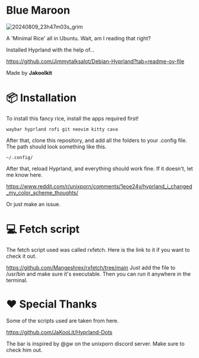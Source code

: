 # Blue Maroon

![20240809_23h47m03s_grim](https://github.com/user-attachments/assets/5ae5a923-daf7-4ef6-860f-f95341e7c017)

A 'Minimal Rice' all in Ubuntu. Wait, am I reading that right?

Installed Hyprland with the help of...

https://github.com/Jimmytalksalot/Debian-Hyprland?tab=readme-ov-file 

Made by **Jakoolkit** 

# 📦 Installation 

To install this fancy rice, install the apps required first!

```waybar hyprland rofi git neovim kitty cava```

After that, clone this repository, and add all the folders to your .config file. The path should look something like this.

```~/.config/``` 

After that, reload Hyprland, and everything should work fine. If it doesn't, let me know here.

https://www.reddit.com/r/unixporn/comments/1eoe24v/hyprland_i_changed_my_color_scheme_thoughts/

Or just make an issue.

# 💻 Fetch script

The fetch script used was called rxfetch. Here is the link to it if you want to check it out.


https://github.com/Mangeshrex/rxfetch/tree/main
Just add the file to /usr/bin and make sure it's executable. Then you can run it anywhere in the terminal.



# ❤️ Special Thanks

Some of the scripts used are taken from here.

https://github.com/JaKooLit/Hyprland-Dots

The bar is inspired by @gw on the unixporn discord server. Make sure to check him out.

